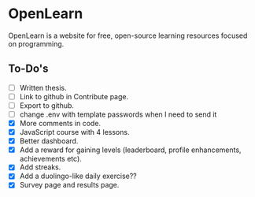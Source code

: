 # OpenLearn

OpenLearn is a website for free, open-source learning resources focused on programming.

## To-Do's

- [ ] Written thesis.
- [ ] Link to github in Contribute page.
- [ ] Export to github.
- [ ] change .env with template passwords when I need to send it
- [x] More comments in code.
- [x] JavaScript course with 4 lessons.
- [x] Better dashboard.
- [x] Add a reward for gaining levels (leaderboard, profile enhancements, achievements etc).
- [x] Add streaks.
- [x] Add a duolingo-like daily exercise??
- [x] Survey page and results page.